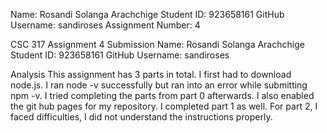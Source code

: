 Name: Rosandi Solanga Arachchige
Student ID: 923658161
GitHub Username: sandiroses
Assignment Number: 4

CSC 317 Assignment 4 Submission
Name: Rosandi Solanga Arachchige
Student ID: 923658161
GitHub Username: sandiroses

Analysis
This assignment has 3 parts in total. I first had to download node.js. I ran node -v successfully but ran into an error while submitting npm -v. I tried completing the parts from part 0 afterwards. I also enabled the git hub pages for my repository. I completed part 1 as well. For part 2, I faced difficulties, I did not understand the instructions properly. 
